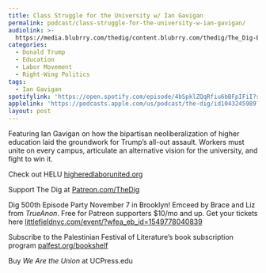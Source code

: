 ```yaml
---
title: Class Struggle for the University w/ Ian Gavigan
permalink: podcast/class-struggle-for-the-university-w-ian-gavigan/
audiolink: >-
  https://media.blubrry.com/thedig/content.blubrry.com/thedig/The_Dig-EP_498-Gavigan.mp3
categories:
  - Donald Trump
  - Education
  - Labor Movement
  - Right-Wing Politics
tags:
  - Ian Gavigan
spotifylink: 'https://open.spotify.com/episode/4bSpklZQqRfiu6bBFpIFiI?si=8ca7f104ffeb4d0f'
applelink: 'https://podcasts.apple.com/us/podcast/the-dig/id1043245989?i=1000725281042'
layout: post
---
```


Featuring Ian Gavigan on how the bipartisan neoliberalization of higher education laid the groundwork for Trump’s all-out assault. Workers must unite on every campus, articulate an alternative vision for the university, and fight to win it.

Check out HELU [higheredlaborunited.org](http://higheredlaborunited.org)

Support The Dig at [Patreon.com/TheDig](http://patreon.com/TheDig)

Dig 500th Episode Party November 7 in Brooklyn! Emceed by Brace and Liz from *TrueAnon*. Free for Patreon supporters $10/mo and up. Get your tickets here [littlefieldnyc.com/event/?wfea\_eb\_id=1549778040839](http://littlefieldnyc.com/event/?wfea_eb_id=1549778040839)

Subscribe to the Palestinian Festival of Literature’s book subscription program [palfest.org/bookshelf](https://www.palfest.org/bookshelf "palfest.org/bookshelf")

Buy *We Are the Union* at UCPress.edu
